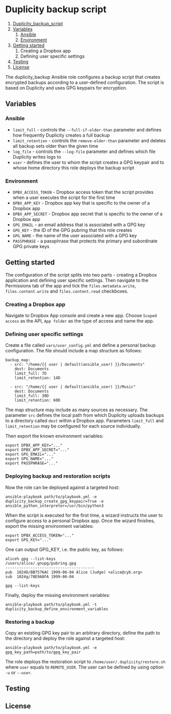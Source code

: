 # Duplicity backup script

1. [Duplicity_backup_script](#duplicity-backup-script)
2. [Variables](#variables)
    1. [Ansible](#ansible)
    2. [Environment](#environment)
3. [Getting started](#getting-started)
    1. Creating a Dropbox app
    2. Defining user specific settings
4. [Testing](#testing)
5. [License](#authors-and-license)

The duplicity_backup Ansible role configures a backup script that creates encrypted backups according to a user-defined configuration. The script is based on Duplicity and uses GPG keypairs for encryption.

## Variables

### Ansible

* `limit_full` - controls the `--full-if-older-than` parameter and defines how frequently Duplicity creates a full backup
* `limit_retention` - controls the `remove-older-than` parameter and deletes all backup sets older than the given time
* `log_file` - controls the `--log-file` parameter and defines which file Duplicity writes logs to
* `user` - defines the user to whom the script creates a GPG keypair and to whose home directory this role deploys the backup script

### Environment

* `DPBX_ACCESS_TOKEN` - Dropbox access token that the script provides when a user executes the script for the first time
* `DPBX_APP_KEY` - Dropbox app key that is specific to the owner of a Dropbox app
* `DPBX_APP_SECRET` - Dropbox app secret that is specific to the owner of a Dropbox app
* `GPG_EMAIL` - an email address that is associated with a GPG key
* `GPG_KEY` - the ID of the GPG pubring that this role creates
* `GPG_NAME` - the name of the user associated with a GPG key
* `PASSPHRASE` - a passphrase that protects the primary and subordinate GPG private keys

## Getting started

The configuration of the script splits into two parts - creating a Dropbox application and defining user specific settings. Then navigate to the Permissions tab of the app and tick the `files.metadata.write`, `files.content.write` and `files.content.read` checkboxes.

### Creating a Dropbox app

Navigate to Dropbox App console and create a new app. Choose `Scoped access` as the API, `App folder` as the type of access and name the app.

### Defining user specific settings

Create a file called `vars/user_config.yml` and define a personal backup configuration. The file should include a map structure as follows:

```
backup_map:
  - src: "/home/{{ user | default(ansible_user) }}/Documents"
    dest: Documents
    limit_full: 7D
    limit_retention: 14D

  - src: "/home/{{ user | default(ansible_user) }}/Music"
    dest: Documents
    limit_full: 30D
    limit_retention: 60D
```

The map structure may include as many sources as necessary. The parameter `src` defines the local path from which Duplicity uploads backups to a directory called `dest` within a Dropbox app. Parameters `limit_full` and `limit_retention` may be configured for each source individually.

Then export the known environment variables:

```
export DPBX_APP_KEY="..."
export DPBX_APP_SECRET="..."
export GPG_EMAIL="..."
export GPG_NAME="..."
export PASSPHRASE="..."
```

### Deploying backup and restoration scripts

Now the role can be deployed against a targeted host:

```
ansible-playbook path/to/playbook.yml -e duplicity_backup_create_gpg_keypair=True -e ansible_python_interpreter=/usr/bin/python3
```

When the script is executed for the first time, a wizard instructs the user to configure access to a personal Dropbox app. Once the wizard finishes, export the missing environment variables:

```
export DPBX_ACCESS_TOKEN="..."
export GPG_KEY="..."
```

One can output GPG_KEY, i.e. the public key, as follows:

```
alice% gpg --list-keys
/users/alice/.gnupg/pubring.gpg
---------------------------------------
pub  1024D/BB7576AC 1999-06-04 Alice (Judge) <alice@cyb.org>
sub  1024g/78E9A8FA 1999-06-04
```

```
gpg --list-keys
```


Finally, deploy the missing environment variables:

```
ansible-playbook path/to/playbook.yml -t duplicity_backup_define_environment_variables
```

### Restoring a backup

Copy an existing GPG key pair to an arbitrary directory, define the path to the directory and deploy the role against a targeted host:

 ```
 ansible-playbook path/to/playbook.yml -e gpg_key_path=path/to/gpg_key_pair
 ```

The role deploys the restoration script to `/home/user/.duplicity/restore.sh` where `user` equals to `REMOTE_USER`. The user can be defined by using option `-u` or `--user`.

## Testing

## License
